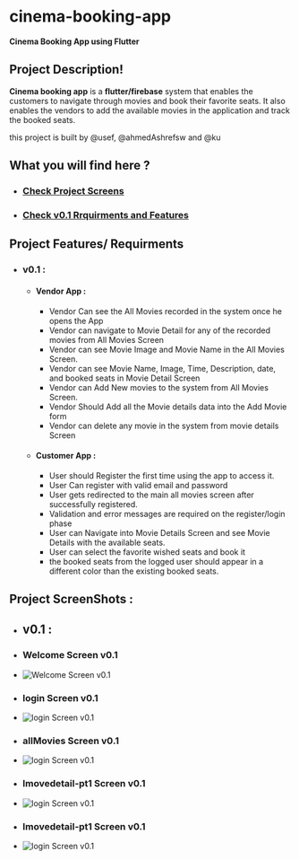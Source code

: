 # cinema-booking-app
**Cinema Booking App using Flutter**

## Project Description! 
**Cinema booking app** is a **flutter/firebase** system that enables the customers to navigate through movies and book their favorite seats.
It also enables the vendors to add the available movies in the application and track the booked seats. 

this project is built by @usef, @ahmedAshrefsw and @ku


## What you will find here ?
* ### [Check Project Screens](https://github.com/usef/cinema-booking-app#project-screenshots-)
* ### [Check v0.1 Rrquirments and Features](https://github.com/usef/cinema-booking-app#v01-)

## Project Features/ Requirments 
  * ### v0.1 : 
  
    * #### Vendor App : 
      * Vendor Can see the All Movies recorded in the system once he opens the App 
      * Vendor can navigate to Movie Detail for any of the recorded movies from All Movies Screen 
      * Vendor can see Movie Image and Movie Name in the All Movies Screen.
      * Vendor can see Movie Name, Image, Time, Description, date, and booked seats in Movie Detail Screen 
      * Vendor can Add New movies to the system from All Movies Screen.
      * Vendor Should Add all the Movie details data into the Add Movie form 
      * Vendor can delete any movie in the system from movie details Screen 

    * #### Customer App : 
      * User should Register the first time using the app to access it. 
      * User Can register with valid email and password 
      * User gets redirected to the main all movies screen after successfully registered. 
      * Validation and error messages are required on the register/login phase 
      * User can Navigate into Movie Details Screen and see Movie Details with the available seats. 
      * User can select the favorite wished seats and book it 
      * the booked seats from the logged user should appear in a different color than the existing booked seats. 

## Project ScreenShots : 
  * ## v0.1 :
   * ### Welcome Screen v0.1  
   * ![Welcome Screen v0.1](https://github.com/usef/cinema-booking-app/blob/main/Readme-imgs/welcome-screen-v0.png )

   * ### login Screen v0.1  
   * ![login Screen v0.1](https://github.com/usef/cinema-booking-app/blob/main/Readme-imgs/login-v0.png)

   * ### allMovies Screen v0.1  
   * ![login Screen v0.1](https://github.com/usef/cinema-booking-app/blob/main/Readme-imgs/allMovies-v0.png)

   * ### lmovedetail-pt1 Screen v0.1  
   * ![login Screen v0.1](https://github.com/usef/cinema-booking-app/blob/main/Readme-imgs/movedetail-pt1-v0.png)

   * ### lmovedetail-pt1 Screen v0.1  
   * ![login Screen v0.1](https://github.com/usef/cinema-booking-app/blob/main/Readme-imgs/movedetail-pt2-v0.png)




      
